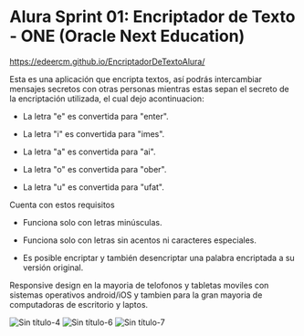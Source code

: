 #  Alura Sprint 01: Encriptador de Texto - ONE (Oracle Next Education)

https://edeercm.github.io/EncriptadorDeTextoAlura/

Esta es una aplicación que encripta textos, así podrás intercambiar mensajes secretos con otras personas mientras estas sepan el secreto de la encriptación utilizada, el cual dejo acontinuacion:

- La letra "e" es convertida para "enter".

- La letra "i" es convertida para "imes".

- La letra "a" es convertida para "ai".

- La letra "o" es convertida para "ober".

- La letra "u" es convertida para "ufat".

Cuenta con estos requisitos 

- Funciona solo con letras minúsculas.

-  Funciona solo con letras sin acentos ni caracteres especiales.

- Es posible encriptar y también desencriptar una palabra encriptada a su versión original.

Responsive design en la mayoria de telofonos y tabletas moviles con sistemas operativos android/iOS y tambien para la gran mayoria de computadoras de escritorio y laptos.

![Sin título-4](https://github.com/edeercm/EncriptadorTextoAlura/assets/132967872/53de2077-e6b9-439d-944e-ac76fcb2775f)
![Sin título-6](https://github.com/edeercm/EncriptadorTextoAlura/assets/132967872/e0af015a-2401-4347-8812-0dbe4a01f39b)
![Sin título-7](https://github.com/edeercm/EncriptadorTextoAlura/assets/132967872/b6e1f4b0-afc5-4246-80ce-693083f6cb31)
